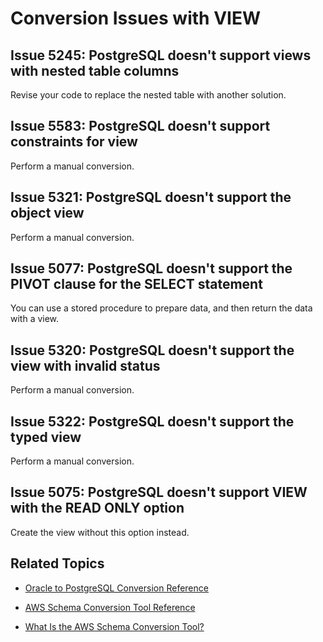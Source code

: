 # Conversion Issues with VIEW<a name="sct-reference-Oracle-PostgreSQL-VIEW"></a>

## Issue 5245: PostgreSQL doesn't support views with nested table columns<a name="sct-reference-5245"></a>

Revise your code to replace the nested table with another solution\.

## Issue 5583: PostgreSQL doesn't support constraints for view<a name="sct-reference-5583"></a>

Perform a manual conversion\.

## Issue 5321: PostgreSQL doesn't support the object view<a name="sct-reference-5321"></a>

Perform a manual conversion\.

## Issue 5077: PostgreSQL doesn't support the PIVOT clause for the SELECT statement<a name="sct-reference-5077"></a>

You can use a stored procedure to prepare data, and then return the data with a view\.

## Issue 5320: PostgreSQL doesn't support the view with invalid status<a name="sct-reference-5320"></a>

Perform a manual conversion\.

## Issue 5322: PostgreSQL doesn't support the typed view<a name="sct-reference-5322"></a>

Perform a manual conversion\.

## Issue 5075: PostgreSQL doesn't support VIEW with the READ ONLY option<a name="sct-reference-5075"></a>

Create the view without this option instead\.

## Related Topics<a name="sct-reference-Oracle-PostgreSQL-VIEW-related"></a>

+  [Oracle to PostgreSQL Conversion Reference](sct-reference-Oracle-PostgreSQL.md) 

+  [AWS Schema Conversion Tool Reference](CHAP_SchemaConversionTool.Reference.md) 

+  [What Is the AWS Schema Conversion Tool?](Welcome.md) 